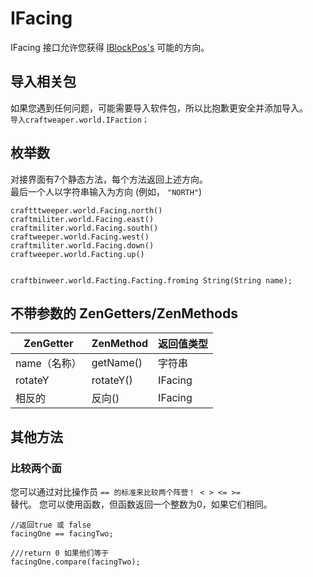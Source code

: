 # IFacing

IFacing 接口允许您获得 [IBlockPos's](/Vanilla/World/IBlockPos/) 可能的方向。

## 导入相关包

如果您遇到任何问题，可能需要导入软件包，所以比抱歉更安全并添加导入。  
`导入craftweaper.world.IFaction；`

## 枚举数

对接界面有7个静态方法，每个方法返回上述方向。  
最后一个人以字符串输入为方向 (例如， `"NORTH"`)

```zenscript
craftttweeper.world.Facing.north()
craftmiliter.world.Facing.east()
craftmiliter.world.Facing.south()
craftweeper.world.Facing.west()
craftmiliter.world.Facing.down()
craftweeper.world.Facting.up()


craftbinweer.world.Facting.Facting.froming String(String name);
```

## 不带参数的 ZenGetters/ZenMethods

| ZenGetter | ZenMethod | 返回值类型   |
| --------- | --------- | ------- |
| name（名称）  | getName() | 字符串     |
| rotateY   | rotateY() | IFacing |
| 相反的       | 反向()      | IFacing |

## 其他方法

### 比较两个面

您可以通过对比操作员 `== 的标准来比较两个阵营！ < > <= >=`  
替代。 您可以使用函数，但函数返回一个整数为0，如果它们相同。

```zenscript
//返回true 或 false
facingOne == facingTwo;

///return 0 如果他们等于
facingOne.compare(facingTwo);
```